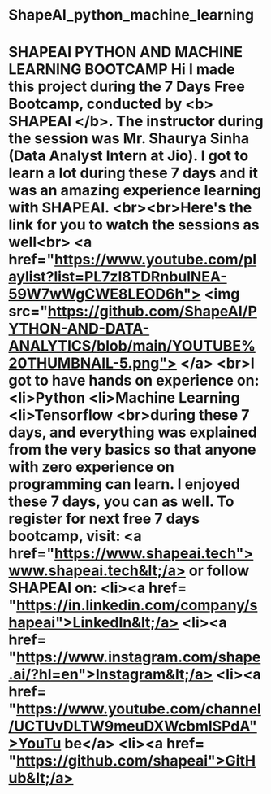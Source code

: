 # ShapeAl_python_machine_learning
# SHAPEAI PYTHON AND MACHINE LEARNING BOOTCAMP  Hi I made this project during the 7 Days Free Bootcamp, conducted by &lt;b> SHAPEAI  &lt;/b>.  The instructor during the session was Mr. Shaurya Sinha (Data Analyst Intern at Jio). I got to  learn a lot during these 7 days and it was an amazing experience learning with SHAPEAI.  &lt;br>&lt;br>Here's the link for you to watch the sessions as well&lt;br>  &lt;a href="https://www.youtube.com/playlist?list=PL7zl8TDRnbulNEA-59W7wWgCWE8LEOD6h"> &lt;img src="https://github.com/ShapeAI/PYTHON-AND-DATA-ANALYTICS/blob/main/YOUTUBE%20THUMBNAIL-5.png"> &lt;/a>  &lt;br>I got to have hands on experience on:  &lt;li>Python  &lt;li>Machine Learning  &lt;li>Tensorflow  &lt;br>during these 7 days, and everything was explained from the very basics so that  anyone with zero experience on programming can learn.  I enjoyed these 7 days, you can as well. To register for next free 7 days bootcamp, visit:  &lt;a href="https://www.shapeai.tech"> www.shapeai.tech&lt;/a>  or follow SHAPEAI on:  &lt;li>&lt;a href=  "https://in.linkedin.com/company/shapeai">LinkedIn&lt;/a>  &lt;li>&lt;a href=  "https://www.instagram.com/shape.ai/?hl=en">Instagram&lt;/a>  &lt;li>&lt;a  href=  "https://www.youtube.com/channel/UCTUvDLTW9meuDXWcbmISPdA">YouTu  be&lt;/a>  &lt;li>&lt;a href=  "https://github.com/shapeai">GitHub&lt;/a>
